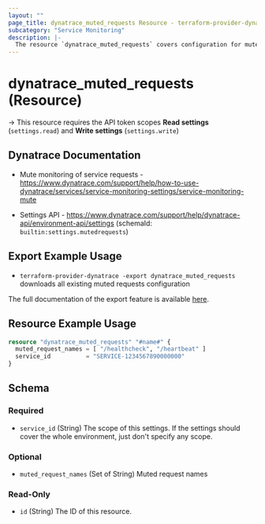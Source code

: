 ```yaml
---
layout: ""
page_title: dynatrace_muted_requests Resource - terraform-provider-dynatrace"
subcategory: "Service Monitoring"
description: |-
  The resource `dynatrace_muted_requests` covers configuration for muted requests
---
```


# dynatrace_muted_requests (Resource)

-> This resource requires the API token scopes **Read settings** (`settings.read`) and **Write settings** (`settings.write`)

## Dynatrace Documentation

- Mute monitoring of service requests - https://www.dynatrace.com/support/help/how-to-use-dynatrace/services/service-monitoring-settings/service-monitoring-mute 

- Settings API - https://www.dynatrace.com/support/help/dynatrace-api/environment-api/settings (schemaId: `builtin:settings.mutedrequests`)

## Export Example Usage

- `terraform-provider-dynatrace -export dynatrace_muted_requests` downloads all existing muted requests configuration

The full documentation of the export feature is available [here](https://registry.terraform.io/providers/dynatrace-oss/dynatrace/latest/docs/guides/export-v2).

## Resource Example Usage

```terraform
resource "dynatrace_muted_requests" "#name#" {
  muted_request_names = [ "/healthcheck", "/heartbeat" ]
  service_id          = "SERVICE-1234567890000000"
}
```

<!-- schema generated by tfplugindocs -->
## Schema

### Required

- `service_id` (String) The scope of this settings. If the settings should cover the whole environment, just don't specify any scope.

### Optional

- `muted_request_names` (Set of String) Muted request names

### Read-Only

- `id` (String) The ID of this resource.
 